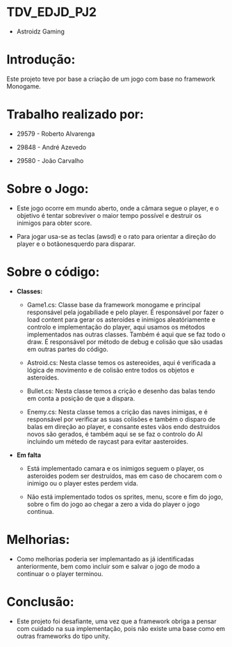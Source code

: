 # TDV_EDJD_PJ2

- Astroidz Gaming


# Introdução:

Este projeto teve por base a criação de um jogo com base no framework Monogame.


# Trabalho realizado por:

- 29579 - Roberto Alvarenga

- 29848 - André Azevedo

- 29580 - João Carvalho


# Sobre o Jogo:

- Este jogo ocorre em mundo aberto, onde a câmara segue o player, e o objetivo é tentar sobreviver o maior tempo possível e destruir os inimigos para obter score.

- Para jogar usa-se as teclas (awsd) e o rato para orientar a direção do player e o botãonesquerdo para disparar.   


# Sobre o código:

- **Classes:**

	- Game1.cs: Classe base da framework monogame e principal responsável pela jogabiliade e pelo player. É responsável por fazer o load content para gerar os asteroides e inimigos aleatóriamente e controlo e implementação do player, aqui usamos os métodos implementados nas outras classes. Também é aqui que se faz todo o draw. É responsável por método de debug e colisão que são usadas em outras partes do código. 
	
	- Astroid.cs: Nesta classe temos os astereoides, aqui é verificada a lógica de movimento e de colisão entre todos os objetos e asteroídes.
	
	- Bullet.cs: Nesta classe temos a crição e desenho das balas tendo em conta a posição de que a dispara.
	
	- Enemy.cs: Nesta classe temos a crição das naves inimigas, e é responsável por verificar as suas colisões e também o disparo de balas em direção ao player, e consante estes vãos endo destruidos novos são gerados, é também aqui se se faz o controlo do AI incluindo um métedo de raycast para evitar aasteroides. 
	

- **Em falta**
	
	- Está implementado camara e os inimigos seguem o player, os asteroides podem ser destruídos, mas em caso de chocarem com o inimigo ou o player estes perdem vida.  
	
	- Não está implementado todos os sprites, menu, score e fim do jogo, sobre o fim do jogo ao chegar a zero a vida do player o jogo continua.


# Melhorias:

- Como melhorias poderia ser implemantado as já identificadas anteriormente, bem como incluir som e salvar o jogo de modo a continuar o o player terminou.


# Conclusão:

- Este projeto foi desafiante, uma vez que a framework obriga a pensar com cuidado na sua implementação, pois não existe uma base como em outras frameworks do tipo unity. 

